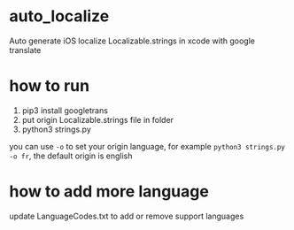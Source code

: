 # auto_localize
Auto generate iOS localize Localizable.strings in xcode with google translate

# how to run
1. pip3 install googletrans
2. put origin Localizable.strings file in folder
3. python3 strings.py

you can use `-o` to set your origin language,
for example `python3 strings.py -o fr`,
the default origin is english

# how to add more language
update LanguageCodes.txt to add or remove support languages
